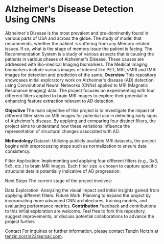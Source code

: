 # Alzheimer's Disease Detection Using CNNs
Alzheimer's Disease is the most prevalent and pre-dominently found in various parts of USA and across the globe. The study of model that recommends, whether the patient is suffering from any Memory related issues. If so, what is the stage of memory issue the patient is facing. The Recommendation System is a study of various aspects that is causing the patients in various phases of Alzheimer's Disease. These causes are addressed with Bio-medical Imaging biomarkers. The Medical Imaging biomarkers include various images of interest like PET, MRI, sMRI and fMRI images for detection and prediction of the same.
**Overview**
This repository showcases initial exploratory work on Alzheimer's disease (AD) detection using Convolutional Neural Networks (CNNs) applied to MRI (Magnetic Resonance Imaging) data. The project focuses on experimenting with four different filters applied to brain MRI images to explore their potential in enhancing feature extraction relevant to AD detection.

**Objective**
The main objective of this project is to investigate the impact of different filter sizes on MRI images for potential use in detecting early signs of Alzheimer's disease. By applying and comparing four distinct filters, the project aims to understand how these variations influence the representation of structural changes associated with AD.

**Methodology**
Dataset: Utilizing publicly available MRI datasets, the project begins with preprocessing steps such as normalization to ensure data consistency.

Filter Application: Implementing and applying four different filters (e.g., 3x3, 5x5, etc.) to brain MRI images. Each filter size is chosen to capture specific structural details potentially indicative of AD progression.

Next Steps
The current stage of the project involves:

Data Exploration: Analyzing the visual impact and initial insights gained from applying different filters.
Future Work: Planning to expand the project by incorporating more advanced CNN architectures, training models, and evaluating performance metrics.
**Contribution**
Feedback and contributions to this initial exploration are welcome. Feel free to fork this repository, suggest improvements, or discuss potential collaborations to advance the project further.

Contact
For inquiries or further information, please contact Tenzin Norzin at tenzin.norzin23@gmail.com.



